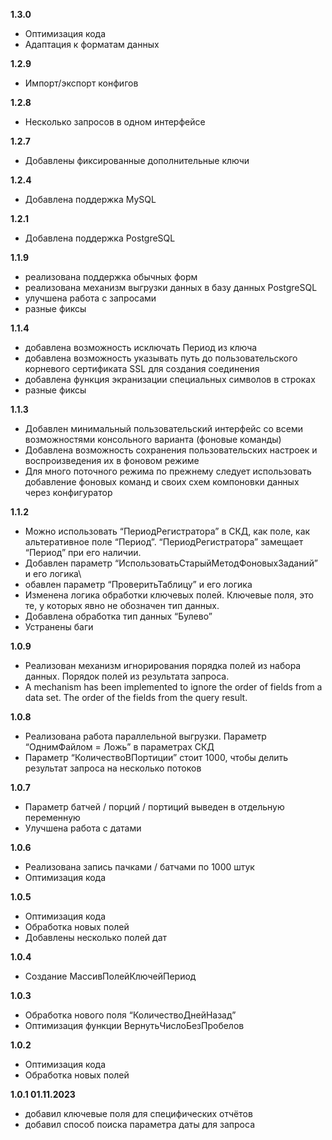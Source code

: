 
**1.3.0**

- Оптимизация кода
- Адаптация к форматам данных

**1.2.9**

- Импорт/экспорт конфигов

**1.2.8**

- Несколько запросов в одном интерфейсе

**1.2.7**

- Добавлены фиксированные дополнительные ключи

**1.2.4**

- Добавлена поддержка MySQL

**1.2.1**

- Добавлена поддержка PostgreSQL

**1.1.9**

- реализована поддержка обычных форм
- реализована механизм выгрузки данных в базу данных PostgreSQL
- улучшена работа с запросами
- разные фиксы

**1.1.4**

- добавлена возможность исключать Период из ключа
- добавлена возможность указывать путь до пользовательского корневого сертификата SSL для создания соединения
- добавлена функция экранизации специальных символов в строках
- разные фиксы

**1.1.3**

- Добавлен минимальный пользовательский интерфейс со всеми возможностями консольного варианта (фоновые команды)
- Добавлена возможность сохранения пользовательских настроек и воспроизведения их в фоновом режиме
- Для много поточного режима по прежнему следует использовать добавление фоновых команд и своих схем компоновки данных через конфигуратор

**1.1.2**

- Можно использовать “ПериодРегистратора” в СКД, как поле, как альтеративное поле “Период”. “ПериодРегистратора” замещает “Период” при его наличии.
- Добавлен параметр “ИспользоватьСтарыйМетодФоновыхЗаданий” и его логика\\
- обавлен параметр “ПроверитьТаблицу” и его логика
- Изменена логика обработки ключевых полей. Ключевые поля, это те, у которых явно не обозначен тип данных.
- Добавлена обработка тип данных “Булево”
- Устранены баги

**1.0.9**

- Реализован механизм игнорирования порядка полей из набора данных. Порядок полей из результата запроса.
- A mechanism has been implemented to ignore the order of fields from a data set. The order of the fields from the query result.

**1.0.8**

- Реализована работа параллельной выгрузки. Параметр “ОднимФайлом = Ложь” в параметрах СКД
- Параметр “КоличествоВПортиции” стоит 1000, чтобы делить результат запроса на несколько потоков

**1.0.7**

- Параметр батчей / порций / портиций выведен в отдельную переменную
- Улучшена работа с датами

**1.0.6**

- Реализована запись пачками / батчами по 1000 штук
- Оптимизация кода

**1.0.5**

- Оптимизация кода
- Обработка новых полей
- Добавлены несколько полей дат

**1.0.4**

- Создание МассивПолейКлючейПериод

 **1.0.3**

- Обработка нового поля “КоличествоДнейНазад”
- Оптимизация функции ВернутьЧислоБезПробелов

**1.0.2**

- Оптимизация кода
- Обработка новых полей

**1.0.1 01.11.2023**

- добавил ключевые поля для специфических отчётов
- добавил способ поиска параметра даты для запроса
